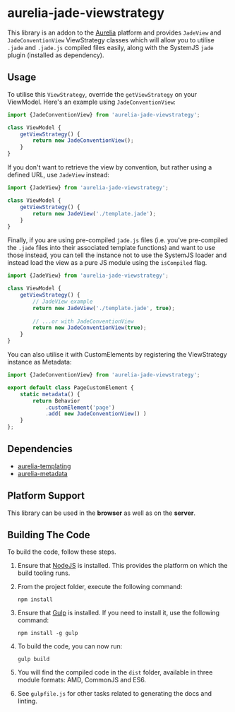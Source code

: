 # aurelia-jade-viewstrategy

This library is an addon to the [Aurelia](http://www.aurelia.io/) platform and provides `JadeView` and `JadeConventionView` ViewStrategy classes which will allow
you to utilise `.jade` and `.jade.js` compiled files easily, along with the SystemJS `jade` plugin (installed as dependency).

## Usage
To utilise this `ViewStrategy`, override the `getViewStrategy` on your ViewModel. Here's an example using `JadeConventionView`:

```js
import {JadeConventionView} from 'aurelia-jade-viewstrategy';

class ViewModel {
	getViewStrategy() {
		return new JadeConventionView();
	}
}
```

If you don't want to retrieve the view by convention, but rather using a defined URL, use `JadeView` instead:

```js
import {JadeView} from 'aurelia-jade-viewstrategy';

class ViewModel {
	getViewStrategy() {
		return new JadeView('./template.jade');
	}
}
```

Finally, if you are using pre-compiled `jade.js` files (i.e. you've pre-compiled the `.jade` files into their associated template functions) and want to use those instead, you can tell the instance not to use the SystemJS loader and instead load the view as a pure JS module using the `isCompiled` flag.

```js
import {JadeView} from 'aurelia-jade-viewstrategy';

class ViewModel {
	getViewStrategy() {
		// JadeView example
		return new JadeView('./template.jade', true);
		
		// ...or with JadeConventionView
		return new JadeConventionView(true);
	}
}
```

You can also utilise it with CustomElements by registering the ViewStrategy instance as Metadata:

```js
import {JadeConventionView} from 'aurelia-jade-viewstrategy';

export default class PageCustomElement {
	static metadata() {
		return Behavior
			.customElement('page')
			.add( new JadeConventionView() )
	}
};

```

## Dependencies

* [aurelia-templating](https://github.com/aurelia/templating)
* [aurelia-metadata](https://github.com/aurelia/metadata)

## Platform Support

This library can be used in the **browser** as well as on the **server**.

## Building The Code

To build the code, follow these steps.

1. Ensure that [NodeJS](http://nodejs.org/) is installed. This provides the platform on which the build tooling runs.
2. From the project folder, execute the following command:

	```shell
	npm install
	```
3. Ensure that [Gulp](http://gulpjs.com/) is installed. If you need to install it, use the following command:

	```shell
	npm install -g gulp
	```
4. To build the code, you can now run:

	```shell
	gulp build
	```
5. You will find the compiled code in the `dist` folder, available in three module formats: AMD, CommonJS and ES6.

6. See `gulpfile.js` for other tasks related to generating the docs and linting.
